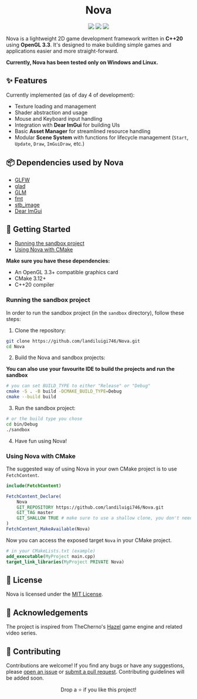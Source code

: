 ﻿<h1 align="center">Nova</h1>

<p align="center">
<img src="https://img.shields.io/badge/Language-C%2B%2B-blue">
<a href="https://github.com/landiluigi746/Nova/actions/workflows/cmake-multi-platform.yml"><img src="https://github.com/landiluigi746/Nova/actions/workflows/cmake-multi-platform.yml/badge.svg"></a>
<img src="https://img.shields.io/github/license/landiluigi746/Nova">
</p>

Nova is a lightweight 2D game development framework written in **C++20** using **OpenGL 3.3**. It's designed to make building simple games and applications easier and more straight-forward.

**Currently, Nova has been tested only on Windows and Linux.**

## ✨ Features

Currently implemented (as of day 4 of development):

- Texture loading and management
- Shader abstraction and usage
- Mouse and Keyboard input handling
- Integration with **Dear ImGui** for building UIs
- Basic **Asset Manager** for streamlined resource handling
- Modular **Scene System** with functions for lifecycle management (`Start`, `Update`, `Draw`, `ImGuiDraw`, etc.)

## 📦 Dependencies used by Nova

- [GLFW](https://www.glfw.org/)
- [glad](https://glad.dav1d.de/)
- [GLM](https://github.com/g-truc/glm)
- [fmt](https://github.com/fmtlib/fmt)
- [stb_image](https://github.com/nothings/stb)
- [Dear ImGui](https://github.com/ocornut/imgui)

## 🚀 Getting Started

- [Running the sandbox project](#running-the-sandbox-project)
- [Using Nova with CMake](#using-nova-with-cmake)

**Make sure you have these dependencies:**

- An OpenGL 3.3+ compatible graphics card
- CMake 3.12+
- C++20 compiler

### Running the sandbox project

In order to run the sandbox project (in the `sandbox` directory), follow these steps:

1. Clone the repository:

```bash
git clone https://github.com/landiluigi746/Nova.git
cd Nova
```

2. Build the Nova and sandbox projects:

**You can also use your favourite IDE to build the projects and run the sandbox**

```bash
# you can set BUILD_TYPE to either "Release" or "Debug"
cmake -S . -B build -DCMAKE_BUILD_TYPE=Debug
cmake --build build
```

3. Run the sandbox project:

```bash
# or the build type you chose
cd bin/Debug
./sandbox
```

4. Have fun using Nova!

### Using Nova with CMake

The suggested way of using Nova in your own CMake project is to use `FetchContent`.

```cmake
include(FetchContent)

FetchContent_Declare(
    Nova
    GIT_REPOSITORY https://github.com/landiluigi746/Nova.git
    GIT_TAG master
    GIT_SHALLOW TRUE # make sure to use a shallow clone, you don't need the full repo history
)
FetchContent_MakeAvailable(Nova)
```

Now you can access the exposed target `Nova` in your CMake project.

```cmake
# in your CMakeLists.txt (example)
add_executable(MyProject main.cpp)
target_link_libraries(MyProject PRIVATE Nova)
```

## 📝 License

Nova is licensed under the [MIT License](https://github.com/landiluigi746/Nova/blob/master/LICENSE).

## 📝 Acknowledgements

The project is inspired from TheCherno's [Hazel](https://hazelengine.com/) game engine and related video series.

## 👥 Contributing

Contributions are welcome! If you find any bugs or have any suggestions, please [open an issue](https://github.com/landiluigi746/Nova/issues/new) or [submit a pull request](https://github.com/landiluigi746/Nova/pulls).
Contributing guidelines will be added soon.

<p align="center">Drop a ⭐ if you like this project!</p>
